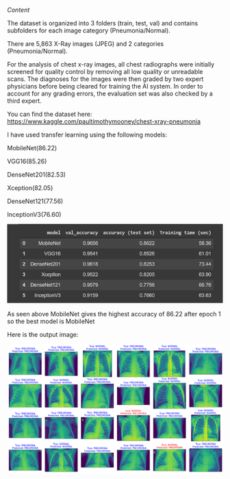 *Content*

The dataset is organized into 3 folders (train, test, val) and contains subfolders for each image category (Pneumonia/Normal).

There are 5,863 X-Ray images (JPEG) and 2 categories (Pneumonia/Normal).

For the analysis of chest x-ray images, all chest radiographs were initially screened for quality control by removing all low quality or unreadable scans. The diagnoses for the images were then graded by two expert physicians before being cleared for training the AI system. In order to account for any grading errors, the evaluation set was also checked by a third expert.

You can find the dataset here: https://www.kaggle.com/paultimothymooney/chest-xray-pneumonia

I have used transfer learning using the following models:

MobileNet(86.22)

VGG16(85.26)

DenseNet201(82.53)

Xception(82.05)

DenseNet121(77.56)

InceptionV3(76.60)

<img src='/Images/TrainedModels.png'>

As seen above MobileNet gives the highest accuracy of 86.22 after epoch 1 so the best model is MobileNet

Here is the output image:

<img src='/Images/output.png'>
